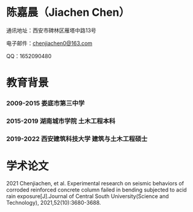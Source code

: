 # 陈嘉晨（Jiachen Chen）
通讯地址：西安市碑林区雁塔中路13号

电子邮件：chenjiachen0@163.com

QQ：1652090480

# 教育背景
### 2009-2015 娄底市第三中学
### 2015-2019 湖南城市学院 土木工程本科
### 2019-2022 西安建筑科技大学 建筑与土木工程硕士

# 学术论文
2021
Chenjiachen, et al. Experimental research on seismic behaviors of corroded reinforced concrete column failed in bending subjected to acid rain exposure[J].Journal of Central South University(Science and Technology), 2021,52(10):3680-3688.





